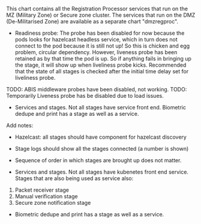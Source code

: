 This chart contains all the Registration Processor services that run on the MZ (Military Zone) or Secure zone cluster.  The services that run on the DMZ (De-Militarised Zone) are available as a separate chart "dmzregproc".

* Readiness probe:
The probe has been disabled for now because the pods looks for hazelcast headless service, which in turn does not connect to the pod because it is still not up!  So this is chicken and egg problem, circular dependency. However, liveness probe has been retained as by that time the pod is up. So if anything fails in bringing up the stage, it will show up when liveliness probe kicks.  Recommended that the state of all stages is checked after the initial time delay set for liveliness probe.

TODO: ABIS middleware probes have been disabled, not working.
TODO: Temporarily Liveness probe has be disabled due to load issues.

* Services and stages.  Not all stages have service front end. Biometric dedupe and print has a stage as well as a service.

Add notes:
* Hazelcast: all stages should have component for hazelcast discovery
* Stage logs should show all the stages connected (a number is shown)
* Sequence of order in which stages are brought up does not matter.

* Services and stages.  Not all stages have kubenetes front end service. Stages that are also being used as service also:
1. Packet receiver stage
1. Manual verification stage
1. Secure zone notification stage


* Biometric dedupe and print has a stage as well as a service.
